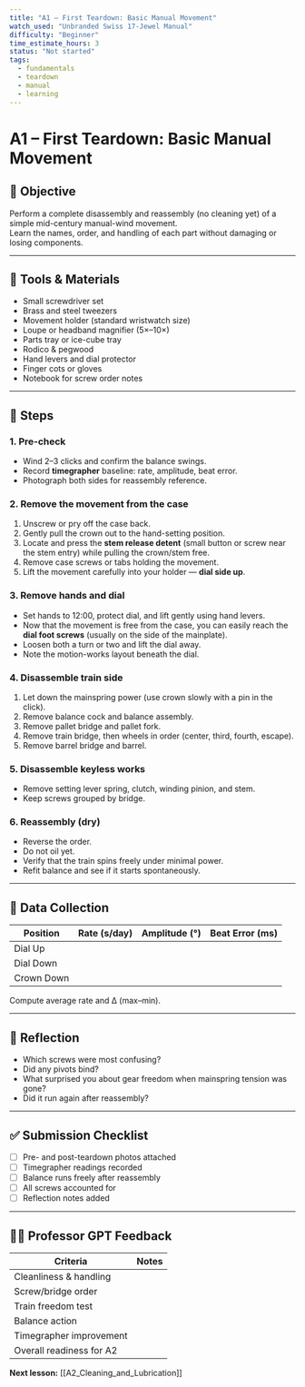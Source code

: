 ```yaml
---
title: "A1 – First Teardown: Basic Manual Movement"
watch_used: "Unbranded Swiss 17-Jewel Manual"
difficulty: "Beginner"
time_estimate_hours: 3
status: "Not started"
tags:
  - fundamentals
  - teardown
  - manual
  - learning
---
```


# A1 – First Teardown: Basic Manual Movement

## 🎯 Objective
Perform a complete disassembly and reassembly (no cleaning yet) of a simple mid-century manual-wind movement.  
Learn the names, order, and handling of each part without damaging or losing components.

---

## 🧰 Tools & Materials
- Small screwdriver set  
- Brass and steel tweezers  
- Movement holder (standard wristwatch size)  
- Loupe or headband magnifier (5×–10×)  
- Parts tray or ice-cube tray  
- Rodico & pegwood  
- Hand levers and dial protector  
- Finger cots or gloves  
- Notebook for screw order notes  

---

## 🧩 Steps

### 1. Pre-check
- Wind 2–3 clicks and confirm the balance swings.  
- Record **timegrapher** baseline: rate, amplitude, beat error.  
- Photograph both sides for reassembly reference.

### 2. Remove the movement from the case
1. Unscrew or pry off the case back.  
2. Gently pull the crown out to the hand-setting position.  
3. Locate and press the **stem release detent** (small button or screw near the stem entry) while pulling the crown/stem free.  
4. Remove case screws or tabs holding the movement.  
5. Lift the movement carefully into your holder — **dial side up**.

### 3. Remove hands and dial
- Set hands to 12:00, protect dial, and lift gently using hand levers.  
- Now that the movement is free from the case, you can easily reach the **dial foot screws** (usually on the side of the mainplate).  
- Loosen both a turn or two and lift the dial away.  
- Note the motion-works layout beneath the dial.
### 4. Disassemble train side
1. Let down the mainspring power (use crown slowly with a pin in the click).  
2. Remove balance cock and balance assembly.  
3. Remove pallet bridge and pallet fork.  
4. Remove train bridge, then wheels in order (center, third, fourth, escape).  
5. Remove barrel bridge and barrel.

### 5. Disassemble keyless works
- Remove setting lever spring, clutch, winding pinion, and stem.  
- Keep screws grouped by bridge.

### 6. Reassembly (dry)
- Reverse the order.  
- Do not oil yet.  
- Verify that the train spins freely under minimal power.  
- Refit balance and see if it starts spontaneously.  

---

## 🧮 Data Collection
| Position   | Rate (s/day) | Amplitude (°) | Beat Error (ms) |
| ---------- | ------------ | ------------- | --------------- |
| Dial Up    |              |               |                 |
| Dial Down  |              |               |                 |
| Crown Down |              |               |                 |

Compute average rate and Δ (max–min).

---

## 🧠 Reflection
- Which screws were most confusing?  
- Did any pivots bind?  
- What surprised you about gear freedom when mainspring tension was gone?  
- Did it run again after reassembly?

---

## ✅ Submission Checklist
- [ ] Pre- and post-teardown photos attached  
- [ ] Timegrapher readings recorded  
- [ ] Balance runs freely after reassembly  
- [ ] All screws accounted for  
- [ ] Reflection notes added  

---

## 🧑‍🏫 Professor GPT Feedback
| Criteria | Notes |
|-----------|-------|
| Cleanliness & handling |  |
| Screw/bridge order |  |
| Train freedom test |  |
| Balance action |  |
| Timegrapher improvement |  |
| Overall readiness for A2 |  |

**Next lesson:** [[A2_Cleaning_and_Lubrication]]

